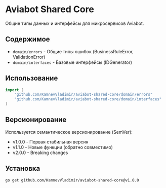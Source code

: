 # Aviabot Shared Core

Общие типы данных и интерфейсы для микросервисов Aviabot.

## Содержимое

- `domain/errors` - Общие типы ошибок (BusinessRuleError, ValidationError)
- `domain/interfaces` - Базовые интерфейсы (IDGenerator)

## Использование

```go
import (
    "github.com/KamnevVladimir/aviabot-shared-core/domain/errors"
    "github.com/KamnevVladimir/aviabot-shared-core/domain/interfaces"
)
```

## Версионирование

Используется семантическое версионирование (SemVer):
- v1.0.0 - Первая стабильная версия
- v1.1.0 - Новые функции (обратно совместимо)
- v2.0.0 - Breaking changes

## Установка

```bash
go get github.com/KamnevVladimir/aviabot-shared-core@v1.0.0
```
